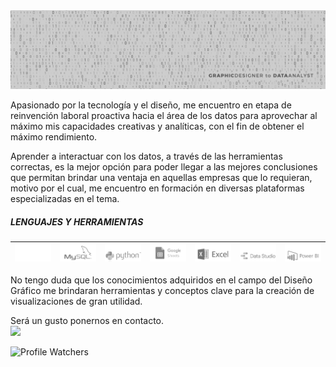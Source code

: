 <div id="header" align="center">
  <img src="https://github.com/wmk3com/wmk3com/blob/main/header.jpg"/>
</div>

Apasionado por la tecnología y el diseño, me encuentro en etapa de reinvención laboral proactiva hacia el área de los datos para aprovechar al máximo mis capacidades creativas y analíticas, con el fin de obtener el máximo rendimiento.

Aprender a interactuar con los datos, a través de las herramientas correctas, es la mejor opción para poder llegar a las mejores conclusiones que permitan brindar una ventaja en aquellas empresas que lo requieran, motivo por el cual, me encuentro en formación en diversas plataformas especializadas en el tema.



##### LENGUAJES Y HERRAMIENTAS
  <img width="100%" src="https://github.com/wmk3com/wmk3com/blob/main/github.png"/> | <img width="100%" src="https://github.com/wmk3com/wmk3com/blob/main/mysql.png"/> |  <img width="100%" src="https://github.com/wmk3com/wmk3com/blob/main/python.png"/> | <img width="100%" src="https://github.com/wmk3com/wmk3com/blob/main/sheets.png"/> |  <img width="100%" src="https://github.com/wmk3com/wmk3com/blob/main/excel.png"/> | <img width="100%" src="https://github.com/wmk3com/wmk3com/blob/main/datastudio.png"/>  | <img width="100%" src="https://github.com/wmk3com/wmk3com/blob/main/powerbi.png"/>
  --|--|--|--|--|--|--


No tengo duda que los conocimientos adquiridos en el campo del Diseño Gráfico me brindaran herramientas y conceptos clave para la creación de visualizaciones de gran utilidad.

Será un gusto ponernos en contacto.  
[<img src="https://s18955.pcdn.co/wp-content/uploads/2018/02/github.png" width="25"/>](https://github.com/user/repository/subscription)


![Profile Watchers](https://img.shields.io/github/watchers/wmk3com/wmk3com?label=Profile%20Watchers&style=social)
